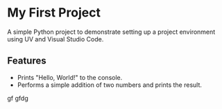 # My First Project
A simple Python project to demonstrate setting up a project environment using UV and Visual Studio Code.

## Features
- Prints "Hello, World!" to the console.
- Performs a simple addition of two numbers and prints the result.

gf gfdg